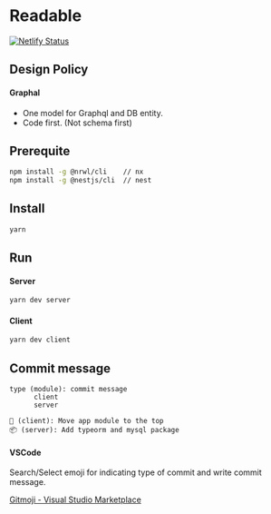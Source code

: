 # Readable

[![Netlify Status](https://api.netlify.com/api/v1/badges/33ff0661-c9e1-4597-aa8e-af6bfed93e93/deploy-status)](https://app.netlify.com/sites/readable-2021/deploys)
## Design Policy

#### Graphal

- One model for Graphql and DB entity.
- Code first. (Not schema first)

## Prerequite

```bash
npm install -g @nrwl/cli    // nx
npm install -g @nestjs/cli  // nest
```

## Install

```bash
yarn
```

## Run

#### Server

```bash
yarn dev server
```

#### Client

```bash
yarn dev client
```

## Commit message

```
type (module): commit message
      client
      server

🚚 (client): Move app module to the top
📦 (server): Add typeorm and mysql package
```

#### VSCode

Search/Select emoji for indicating type of commit and write commit message.

[Gitmoji - Visual Studio Marketplace](https://marketplace.visualstudio.com/items?itemName=Vtrois.gitmoji-vscode)
